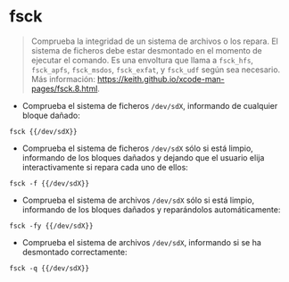 # fsck

> Comprueba la integridad de un sistema de archivos o los repara. El sistema de ficheros debe estar desmontado en el momento de ejecutar el comando.
> Es una envoltura que llama a `fsck_hfs`, `fsck_apfs`, `fsck_msdos`, `fsck_exfat`, y `fsck_udf` según sea necesario.
> Más información: <https://keith.github.io/xcode-man-pages/fsck.8.html>.

- Comprueba el sistema de ficheros `/dev/sdX`, informando de cualquier bloque dañado:

`fsck {{/dev/sdX}}`

- Comprueba el sistema de ficheros `/dev/sdX` sólo si está limpio, informando de los bloques dañados y dejando que el usuario elija interactivamente si repara cada uno de ellos:

`fsck -f {{/dev/sdX}}`

- Comprueba el sistema de archivos `/dev/sdX` sólo si está limpio, informando de los bloques dañados y reparándolos automáticamente:

`fsck -fy {{/dev/sdX}}`

- Comprueba el sistema de archivos `/dev/sdX`, informando si se ha desmontado correctamente:

`fsck -q {{/dev/sdX}}`
